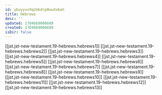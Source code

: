 ```yaml
---
id: ybuyyvx9q2mkdrp8wudx6ah
title: Hebrews
desc: ''
updated: 1704669006609
created: 1704669006609
isDir: false
---
```

[[jst.jst-new-testament.19-hebrews.hebrews1]]
[[jst.jst-new-testament.19-hebrews.hebrews2]]
[[jst.jst-new-testament.19-hebrews.hebrews3]]
[[jst.jst-new-testament.19-hebrews.hebrews4]]
[[jst.jst-new-testament.19-hebrews.hebrews5]]
[[jst.jst-new-testament.19-hebrews.hebrews6]]
[[jst.jst-new-testament.19-hebrews.hebrews7]]
[[jst.jst-new-testament.19-hebrews.hebrews8]]
[[jst.jst-new-testament.19-hebrews.hebrews9]]
[[jst.jst-new-testament.19-hebrews.hebrews10]]
[[jst.jst-new-testament.19-hebrews.hebrews11]]
[[jst.jst-new-testament.19-hebrews.hebrews12]]
[[jst.jst-new-testament.19-hebrews.hebrews13]]
